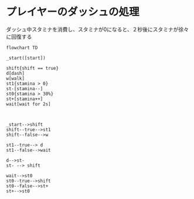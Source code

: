 # プレイヤーのダッシュの処理
ダッシュ中スタミナを消費し、スタミナが0になると、２秒後にスタミナが徐々に回復する
```mermaid
flowchart TD

_start([start])

shift{shift == true}
d[dash]
w[walk]
st1{stamina > 0}
st-[stamina--]
st0{stamina > 30%}
st+[stamina++]
wait[wait for 2s]



_start-->shift
shift--true-->st1
shift--false-->w

st1--true--> d
st1--false-->wait

d-->st-
st- --> shift

wait-->st0
st0--true-->shift
st0--false-->st+
st+-->st0
```
